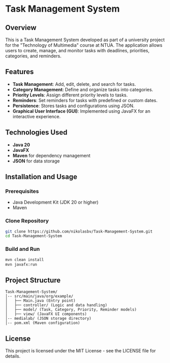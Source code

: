 # Task Management System

## Overview

This is a Task Management System developed as part of a university project for the "Technology of Multimedia" course at NTUA. The application allows users to create, manage, and monitor tasks with deadlines, priorities, categories, and reminders.

## Features

- **Task Management**: Add, edit, delete, and search for tasks.
- **Category Management**: Define and organize tasks into categories.
- **Priority Levels**: Assign different priority levels to tasks.
- **Reminders**: Set reminders for tasks with predefined or custom dates.
- **Persistence**: Stores tasks and configurations using JSON.
- **Graphical User Interface (GUI)**: Implemented using JavaFX for an interactive experience.

## Technologies Used

- **Java 20**
- **JavaFX**
- **Maven** for dependency management
- **JSON** for data storage

## Installation and Usage

### Prerequisites

- Java Development Kit (JDK 20 or higher)
- Maven

### Clone Repository

```bash
git clone https://github.com/nikolasbv/Task-Management-System.git
cd Task-Management-System
```

### Build and Run

```bash
mvn clean install
mvn javafx:run
```

## Project Structure

```
Task-Management-System/
│-- src/main/java/org/example/
│   ├── Main.java (Entry point)
│   ├── controller/ (Logic and data handling)
│   ├── model/ (Task, Category, Priority, Reminder models)
│   ├── view/ (JavaFX UI components)
│-- medialab/ (JSON storage directory)
│-- pom.xml (Maven configuration)
```

## License

This project is licensed under the MIT License - see the LICENSE file for details.
